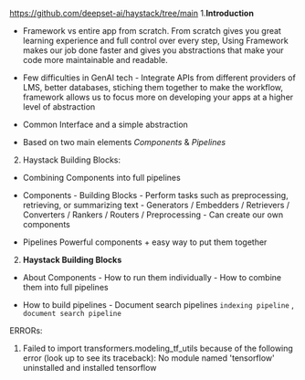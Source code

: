 https://github.com/deepset-ai/haystack/tree/main
1.**Introduction**

* Framework vs entire app from scratch. From scratch gives you great learning experience and full control over every step, Using Framework makes our job done faster and gives you abstractions that make your code more maintainable and readable.
* Few difficulties in GenAI tech - Integrate APIs from different providers of LMS, better databases,  stiching them together to make the workflow, framework allows us to focus more on developing your apps at a higher level of abstraction

* Common Interface and a simple abstraction
* Based on two main elements *Components* & *Pipelines*


2. Haystack Building Blocks:

* Combining Components into full pipelines
* Components - Building Blocks
             - Perform tasks such as preprocessing, retrieving, or summarizing text
             - Generators / Embedders / Retrievers / Converters / Rankers / Routers / Preprocessing 
             - Can create our own components

* Pipelines Powerful components + easy way to put them together

2. **Haystack Building Blocks**
* About Components - How to run them individually
                   - How to combine them into full pipelines

* How to build pipelines - Document search pipelines 
`indexing pipeline` , `document search pipeline`



ERRORs:
1. Failed to import transformers.modeling_tf_utils because of the following error (look up to see its traceback): No module named 'tensorflow'
   uninstalled and installed tensorflow

